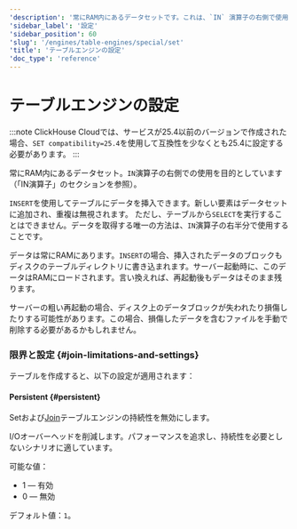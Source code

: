 ```yaml
---
'description': '常にRAM内にあるデータセットです。これは、`IN` 演算子の右側で使用することを目的としています。'
'sidebar_label': '設定'
'sidebar_position': 60
'slug': '/engines/table-engines/special/set'
'title': 'テーブルエンジンの設定'
'doc_type': 'reference'
---
```



# テーブルエンジンの設定

:::note
ClickHouse Cloudでは、サービスが25.4以前のバージョンで作成された場合、`SET compatibility=25.4`を使用して互換性を少なくとも25.4に設定する必要があります。
:::

常にRAM内にあるデータセット。`IN`演算子の右側での使用を目的としています（「IN演算子」のセクションを参照）。

`INSERT`を使用してテーブルにデータを挿入できます。新しい要素はデータセットに追加され、重複は無視されます。
ただし、テーブルから`SELECT`を実行することはできません。データを取得する唯一の方法は、`IN`演算子の右半分で使用することです。

データは常にRAMにあります。`INSERT`の場合、挿入されたデータのブロックもディスクのテーブルディレクトリに書き込まれます。サーバー起動時に、このデータはRAMにロードされます。言い換えれば、再起動後もデータはそのまま残ります。

サーバーの粗い再起動の場合、ディスク上のデータブロックが失われたり損傷したりする可能性があります。この場合、損傷したデータを含むファイルを手動で削除する必要があるかもしれません。

### 限界と設定 {#join-limitations-and-settings}

テーブルを作成すると、以下の設定が適用されます：

#### Persistent {#persistent}

Setおよび[Join](/engines/table-engines/special/join)テーブルエンジンの持続性を無効にします。

I/Oオーバーヘッドを削減します。パフォーマンスを追求し、持続性を必要としないシナリオに適しています。

可能な値：

- 1 — 有効
- 0 — 無効

デフォルト値：`1`。
